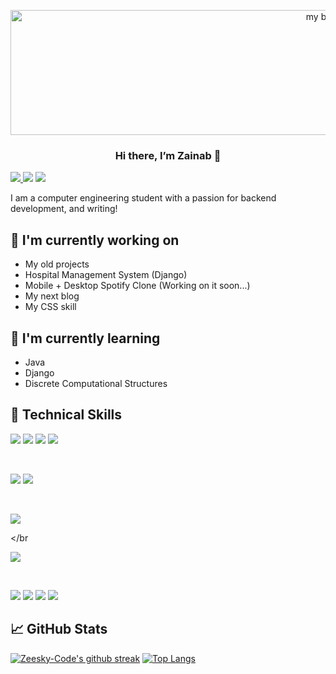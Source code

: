 <p align="center">
    <img width="1000" height="200" src="https://user-images.githubusercontent.com/71593672/154814113-84ca10a2-91be-4e6b-bf9d-f63ca667ba92.png" alt="my banner">
</p>
<h3 align="center">Hi there, I’m Zainab 👋</h3>


<a href="https://www.linkedin.com/in/zainab-lawal-b01707162/">![](https://img.shields.io/badge/LinkedIn-0077B5?style=plastic&logoo=linkedin&logoColor=white)
<a href="https://mobile.twitter.com/Zeeskylaw">![](https://img.shields.io/badge/Zeeskylaw-%231DA1F2.svg?style=plastic&logo=Twitter&logoColor=white)</a>
<a href="https://zeeskylaw.hashnode.dev/">![](https://img.shields.io/badge/Hashnode-2962FF?style=plastic&logo=hashnode&logoColor=white)</a>


I am a computer engineering student with a passion for backend development, and writing!


## 🔭 I'm currently working on
- My old projects
- Hospital Management System (Django)
- Mobile + Desktop Spotify Clone (Working on it soon...)
- My next blog
- My CSS skill

## 🌱 I'm currently learning
- Java
- Django
- Discrete Computational Structures

## 💼 Technical Skills
![](https://img.shields.io/badge/Code-HTML5-informational?style=flat&logo=HTML5&color=E34F26)
![](https://img.shields.io/badge/Code-JavaScript-informational?style=flat&logo=JavaScript&color=F7DF1E)
![](https://img.shields.io/badge/Code-Python-informational?style=flat&logo=python&color=ffdd54)
![](https://img.shields.io/badge/Code-Java-informational?style=flat&logo=java&color=white)


</br>


![](https://img.shields.io/badge/Style-Bootstrap-informational?style=flat&logo=Bootstrap&color=7952B3)
![](https://img.shields.io/badge/Style-CSS3-informational?style=flat&logo=CSS3&color=1572B6)


</br>

![](https://img.shields.io/badge/Framework-Django-informational?style=flat&logo=django&logoColor=white)


</br

>
![](https://img.shields.io/badge/Database-SQLite-informational?style=flat&logo=sqliteL&color=336791)


</br>


![](https://img.shields.io/badge/Tools-Git-informational?style=flat&logo=Git&color=F05032)
![](https://img.shields.io/badge/Tools-GitHub-informational?style=flat&logo=GitHub&color=181717)
![](https://img.shields.io/badge/Tools-Heroku-informational?style=flat&logo=Heroku&color=430098)
![](https://img.shields.io/badge/Tools-Netlify-informational?style=flat&logo=netlify&color=00C7B7)

## 📈 GitHub Stats 
[![Zeesky-Code's github streak](https://github-readme-streak-stats.herokuapp.com/?user=Zeesky-Code&theme=blue-green)](https://github.com/Zeesky-Code/github-readme-streak-stats)
[![Top Langs](https://github-readme-stats.vercel.app/api/top-langs/?username=Zeesky-Code&layout=compact)](https://github.com/Zeesky-Code)